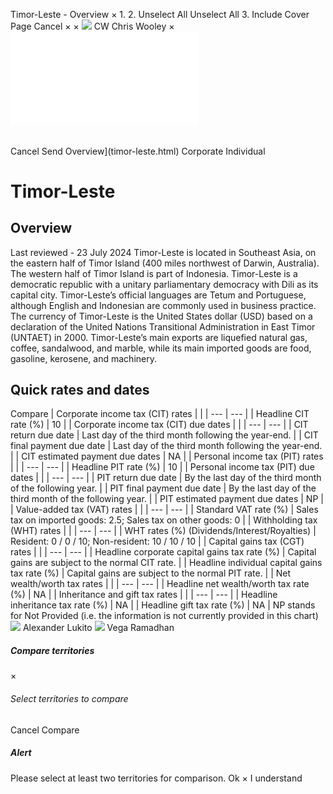 Timor-Leste - Overview
×
1.
2.
Unselect All
Unselect All
3.
Include Cover Page
Cancel
×
×
![](-/media/world-wide-tax-summaries/attachments/global---chris-wooley.ashx%3Frev=ac5e5f3223b34096b1afc2a6009c7320&revision=ac5e5f32-23b3-4096-b1af-c2a6009c7320&hash=859B7ADC84DC2CBEC9760E9E6EE7DE6D0A8BFCDF)
CW
Chris Wooley
×
![](timor-leste.html)
######
Cancel
Send
Overview](timor-leste.html)
Corporate
Individual
# Timor-Leste
## Overview
Last reviewed - 23 July 2024
Timor-Leste is located in Southeast Asia, on the eastern half of Timor Island (400 miles northwest of Darwin, Australia). The western half of Timor Island is part of Indonesia.
Timor-Leste is a democratic republic with a unitary parliamentary democracy with Dili as its capital city. Timor-Leste’s official languages are Tetum and Portuguese, although English and Indonesian are commonly used in business practice.
The currency of Timor-Leste is the United States dollar (USD) based on a declaration of the United Nations Transitional Administration in East Timor (UNTAET) in 2000.
Timor-Leste’s main exports are liquefied natural gas, coffee, sandalwood, and marble, while its main imported goods are food, gasoline, kerosene, and machinery.
## Quick rates and dates
Compare
| Corporate income tax (CIT) rates | |
| --- | --- |
| Headline CIT rate (%) | 10 |
| Corporate income tax (CIT) due dates | |
| --- | --- |
| CIT return due date | Last day of the third month following the year-end. |
| CIT final payment due date | Last day of the third month following the year-end. |
| CIT estimated payment due dates | NA |
| Personal income tax (PIT) rates | |
| --- | --- |
| Headline PIT rate (%) | 10 |
| Personal income tax (PIT) due dates | |
| --- | --- |
| PIT return due date | By the last day of the third month of the following year. |
| PIT final payment due date | By the last day of the third month of the following year. |
| PIT estimated payment due dates | NP |
| Value-added tax (VAT) rates | |
| --- | --- |
| Standard VAT rate (%) | Sales tax on imported goods: 2.5;  Sales tax on other goods: 0 |
| Withholding tax (WHT) rates | |
| --- | --- |
| WHT rates (%) (Dividends/Interest/Royalties) | Resident: 0 / 0 / 10;  Non-resident: 10 / 10 / 10 |
| Capital gains tax (CGT) rates | |
| --- | --- |
| Headline corporate capital gains tax rate (%) | Capital gains are subject to the normal CIT rate. |
| Headline individual capital gains tax rate (%) | Capital gains are subject to the normal PIT rate. |
| Net wealth/worth tax rates | |
| --- | --- |
| Headline net wealth/worth tax rate (%) | NA |
| Inheritance and gift tax rates | |
| --- | --- |
| Headline inheritance tax rate (%) | NA |
| Headline gift tax rate (%) | NA |
NP stands for Not Provided (i.e. the information is not currently provided in this chart)
![](-/media/world-wide-tax-summaries/attachments/timor-leste---alexander-lukito.ashx%3Frev=293a7f9d18d243668e88a29ef723f130&revision=293a7f9d-18d2-4366-8e88-a29ef723f130&hash=B2E32852FD2FCB3AAED8FCA9CAA813C7422319C2)
Alexander Lukito
![](-/media/world-wide-tax-summaries/attachments/timor-leste---vega_ramadhan.ashx%3Frev=f1eee9a6c025497482abf6084f1148c4&revision=f1eee9a6-c025-4974-82ab-f6084f1148c4&hash=2238FABCEF5428C56B3F172C4B59B20AFEB5F3A8)
Vega Ramadhan
##### Compare territories
×
###### Select territories to compare
#####
Cancel
Compare
##### Alert
Please select at least two territories for comparison.
Ok
×
I understand